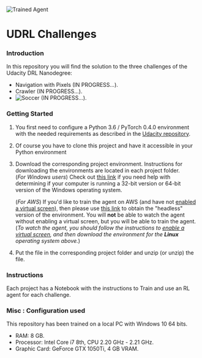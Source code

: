 [//]: # (Image References)

![Trained Agent](images/soccer.gif)


# UDRL Challenges

### Introduction

In this repository you will find the solution to the three challenges of the Udacity DRL Nanodegree:
- Navigation with Pixels (IN PROGRESS...).
- Crawler (IN PROGRESS...).
- ![Soccer](DRL-Soccer) (IN PROGRESS...).

### Getting Started

1. You first need to configure a Python 3.6 / PyTorch 0.4.0 environment with the needed requirements as described in the [Udacity repository](https://github.com/udacity/deep-reinforcement-learning#dependencies).
2. Of course you have to clone this project and have it accessible in your Python environment
3. Download the corresponding project environment. Instructions for downloading the environments are located in each project folder.   
    (_For Windows users_) Check out [this link](https://support.microsoft.com/en-us/help/827218/how-to-determine-whether-a-computer-is-running-a-32-bit-version-or-64) if you need help with determining if your computer is running a 32-bit version or 64-bit version of the Windows operating system.

    (_For AWS_) If you'd like to train the agent on AWS (and have not [enabled a virtual screen](https://github.com/Unity-Technologies/ml-agents/blob/master/docs/Training-on-Amazon-Web-Service.md)), then please use [this link](https://s3-us-west-1.amazonaws.com/udacity-drlnd/P3/Tennis/Tennis_Linux_NoVis.zip) to obtain the "headless" version of the environment.  You will **not** be able to watch the agent without enabling a virtual screen, but you will be able to train the agent.  (_To watch the agent, you should follow the instructions to [enable a virtual screen](https://github.com/Unity-Technologies/ml-agents/blob/master/docs/Training-on-Amazon-Web-Service.md), and then download the environment for the **Linux** operating system above._)

4. Put the file in the corresponding project folder and unzip (or unzip) the file.

### Instructions

Each project has a Notebook with the instructions to Train and use an RL agent for each challenge.

### Misc : Configuration used 

This repository has been trained on a local PC with Windows 10 64 bits.
- RAM: 8 GB.
- Processor: Intel Core i7 8th, CPU 2.20 GHz - 2.21 GHz.
- Graphic Card: GeForce GTX 1050Ti, 4 GB VRAM.

